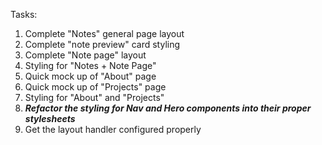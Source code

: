 Tasks:
1. Complete "Notes" general page layout
2. Complete "note preview" card styling
3. Complete "Note page" layout
4. Styling for "Notes + Note Page"
5. Quick mock up of "About" page
6. Quick mock up of "Projects" page
7. Styling for "About" and "Projects"
8. ***Refactor the styling for Nav and Hero components into their proper stylesheets***
9. Get the layout handler configured properly
